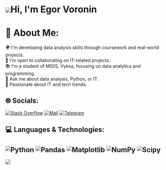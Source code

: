 ![](https://user-images.githubusercontent.com/18350557/176309783-0785949b-9127-417c-8b55-ab5a4333674e.gif)Hi, I'm Egor Voronin
====================================================================================================================================
# 💫 About Me:
🌍 I'm developing data analysis skills through coursework and real-world projects.<br>🔭 I'm open to collaborating on IT-related projects.<br>📚 I'm a student of MISIS, Vyksa, focusing on data analytics and programming.<br>💬 Ask me about data analysis, Python, or IT.<br>🌱 Passionate about IT and tech trends.<br>

## 🌐 Socials:
[![Stack Overflow](https://img.shields.io/badge/-Stackoverflow-090909?style=for-the-badge&logo=stack-overflow&logoColor=#63AFDE)](https://stackoverflow.com/users/18585097) [![Mail](https://img.shields.io/badge/-Gmail-090909?style=for-the-badge&logo=Gmail&logoColor=#F65548)](mailto:voronawow1@gmail.com) [![Telegram](https://img.shields.io/badge/-Telegram-090909?style=for-the-badge&logo=telegram&logoColor=#63AFDE)](https://t.me/voroninnovator) 

## 💻 Languages & Technologies:
![Python](https://img.shields.io/badge/python-3670A0?style=for-the-badge&logo=python&logoColor=ffdd54) ![Pandas](https://img.shields.io/badge/pandas-%23150458.svg?style=for-the-badge&logo=pandas&logoColor=white) ![Matplotlib](https://img.shields.io/badge/Matplotlib-%23ffffff.svg?style=for-the-badge&logo=Matplotlib&logoColor=black) ![NumPy](https://img.shields.io/badge/numpy-%23013243.svg?style=for-the-badge&logo=numpy&logoColor=white) ![Scipy](https://img.shields.io/badge/SciPy-%230C55A5.svg?style=for-the-badge&logo=scipy&logoColor=%white)
---
![](https://komarev.com/ghpvc/?username=voroninnovator)
